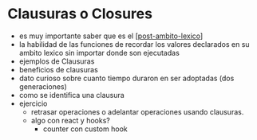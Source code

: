 # Clausuras o Closures

- es muy importante saber que es el [[post-ambito-lexico]]
- la habilidad de las funciones de recordar los valores declarados en su ambito lexico sin importar donde son ejecutadas
- ejemplos de Clausuras
- beneficios de clausuras
- dato curioso sobre cuanto tiempo duraron en ser adoptadas (dos generaciones)
- como se identifica una clausura
- ejercicio
  - retrasar operaciones o adelantar operaciones usando clausuras.
  - algo con react y hooks?
    - counter con custom hook

[//begin]: # "Autogenerated link references for markdown compatibility"
[post-ambito-lexico]: post-ambito-lexico "Ambito lexico, que es y como se utiliza"
[//end]: # "Autogenerated link references"
